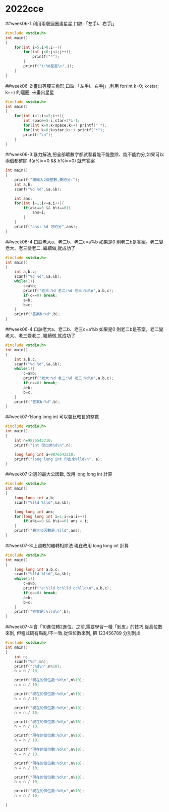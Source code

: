 # 2022cce
##week06-1:利用兩層迴圈畫星星,口訣:「左手i、右手j」
```cpp
#include <stdio.h>
int main()
{
    for(int i=5;i>0;i--){
        for(int j=0;j<i;j++){
            printf("*");
        }
        printf("i:%d星星\n",i);
    }
}
```
##week06-2:畫出等腰三角形,口訣:「左手i、右手j」,利用 for(int k=0; k<star; k++) 的迴圈, 來畫出星星
```cpp
#include <stdio.h>
int main()
{
    for(int i=1;i<=5;i++){
        int space=5-i,star=2*i-1;
        for(int k=0;k<space;k++) printf(" ");
        for(int k=0;k<star;k++) printf("*");
        printf("\n");
    }
}
```
##week06-3:暴力解法,把全部皫數字都試看看能不能整除、能不能約分,如果可以兩個都整除 if(a%i==0 && b%i==0) 就有答案
```cpp
int main()
{
    printf("請輸入2個整數,要約分:");
    int a,b;
    scanf("%d %d",&a,&b);

    int ans;
    for(int i=1;i<=a;i++){
        if(a%i==0 && b%i==0){
            ans=i;
        }
    }
    printf("ans: %d 可約分",ans);
}
```
##week06-4:口訣老大a、老二b、老三c=a%b 如果是0 則老二b是答案。老二變老大、老三變老二, 繼續做,就成功了
```cpp
#include <stdio.h>
int main()
{
    int a,b,c;
    scanf("%d %d",&a,&b);
    while(1){
        c=a%b;
        printf("老大:%d 老二:%d 老三:%d\n",a,b,c);
        if(c==0) break;
        a=b;
        b=c;
    }
    printf("答案b:%d",b);
}
```
##week06-4:口訣老大a、老二b、老三c=a%b 如果是0 則老二b是答案。老二變老大、老三變老二, 繼續做,就成功了
```cpp
#include <stdio.h>
int main()
{
    int a,b,c;
    scanf("%d %d",&a,&b);
    while(1){
        c=a%b;
        printf("老大:%d 老二:%d 老三:%d\n",a,b,c);
        if(c==0) break;
        a=b;
        b=c;
    }
    printf("答案b:%d",b);
}
```
##week07-1:long long int 可以裝比較長的整數
```cpp
#include <stdio.h>
int main()
{
    int n=9876543210;
    printf("int 印出來%d\n",n);

    long long int a=9876543210;
    printf("long long int 印出來%lld\n", a);
}

```
##week07-2:週的最大公因數, 改用 long long int 計算
```cpp
#include <stdio.h>
int main()
{
    long long int a,b;
    scanf("%lld %lld",&a,&b);

    long long int ans;
    for(long long int i=1;i<=a;i++){
        if(a%i==0 && b%i==0) ans = i;
    }
    printf("最大公因數是:%lld",ans);
}


```
##week07-3:上週教的輾轉相除法 現在改用 long long int 計算
```cpp
#include <stdio.h>
int main()
{
    long long int a,b,c;
    scanf("%lld %lld",&a,&b);
    while(1){
        c=a%b;
        printf("a:%lld b:%lld c:%lld\n",a,b,c);
        if(c==0) break;
        a=b;
        b=c;
    }
    printf("答案是:%lld\n",b);
}


```
##week07-4:會「10進位轉2進位」之前,需要學習一種「剝皮」的技巧,從高位數來剝, 但程式碼有點亂/不一致,從個位數來剝, 把 123456789 分別剝出 
```cpp
#include <stdio.h>
int main()
{
    int n;
    scanf("%d",&n);
    printf(":%d\n",n%10);
    n = n / 10;

    printf("現在的個位數:%d\n",n%10);
    n = n / 10;

    printf("現在的個位數:%d\n",n%10);
    n = n / 10;

    printf("現在的個位數:%d\n",n%10);
    n = n / 10;

    printf("現在的個位數:%d\n",n%10);
    n = n / 10;

    printf("現在的個位數:%d\n",n%10);
    n = n / 10;

    printf("現在的個位數:%d\n",n%10);
    n = n / 10;

    printf("現在的個位數:%d\n",n%10);
    n = n / 10;

    printf("現在的個位數:%d\n",n%10);
    n = n / 10;

    printf("現在的個位數:%d\n",n%10);
    n = n / 10;

}

```
